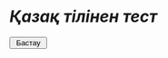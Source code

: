 # *Қазақ тілінен тест*
<html>
 <head>
  <meta charset="utf-8">
  <title>Кнопка</title>  
 </head>
 <body> 
  <form>
   <p><input type="button" value=" Бастау " onclick "Bastau() "></p>
  </form>
 </body>
</html>
